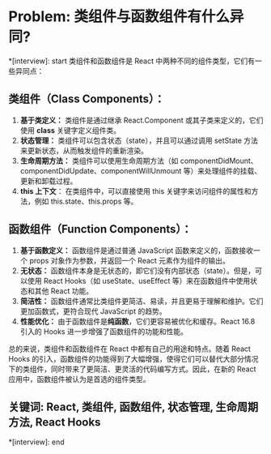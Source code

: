 # Problem: 类组件与函数组件有什么异同?

*[interview]: start
类组件和函数组件是 React 中两种不同的组件类型，它们有一些异同点：

## 类组件（Class Components）：
1. **基于类定义：** 类组件是通过继承 React.Component 或其子类来定义的，它们使用 **class** 关键字定义组件类。
2. **状态管理：** 类组件可以包含状态（state），并且可以通过调用 setState 方法来更新状态，从而触发组件的重新渲染。
3. **生命周期方法：** 类组件可以使用生命周期方法（如 componentDidMount、componentDidUpdate、componentWillUnmount 等）来处理组件的挂载、更新和卸载过程。
4. **this 上下文**： 在类组件中，可以直接使用 this 关键字来访问组件的属性和方法，例如 this.state、this.props 等。

## 函数组件（Function Components）：
1. **基于函数定义：** 函数组件是通过普通 JavaScript 函数来定义的，函数接收一个 props 对象作为参数，并返回一个 React 元素作为组件的输出。
2. **无状态：** 函数组件本身是无状态的，即它们没有内部状态（state）。但是，可以使用 React Hooks（如 useState、useEffect 等）来在函数组件中使用状态和其他 React 功能。
3. **简洁性：** 函数组件通常比类组件更简洁、易读，并且更易于理解和维护。它们更加函数式，更符合现代 JavaScript 的趋势。
4. **性能优化：** 由于函数组件是**纯函数**，它们更容易被优化和缓存。React 16.8 引入的 Hooks 进一步增强了函数组件的功能和性能。

总的来说，类组件和函数组件在 React 中都有自己的用途和特点。随着 React Hooks 的引入，函数组件的功能得到了大幅增强，使得它们可以替代大部分情况下的类组件，同时带来了更简洁、更灵活的代码编写方式。因此，在新的 React 应用中，函数组件被认为是首选的组件类型。

## 关键词: React, 类组件, 函数组件, 状态管理, 生命周期方法, React Hooks
*[interview]: end
